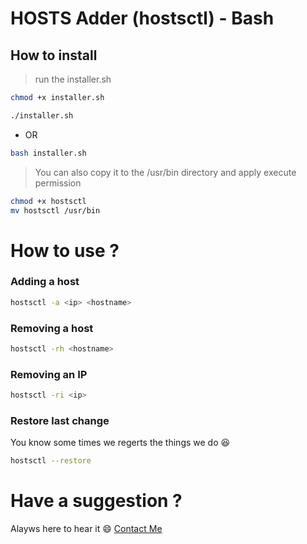 # HOSTS Adder (hostsctl) - Bash

## How to install

> run the installer.sh
```bash
chmod +x installer.sh

./installer.sh
```
- OR
```bash
bash installer.sh
```

> You can also copy it to the /usr/bin directory and apply execute permission

```bash
chmod +x hostsctl
mv hostsctl /usr/bin
```


# How to use ?

### Adding a host
```bash
hostsctl -a <ip> <hostname>
```


### Removing a host
```bash
hostsctl -rh <hostname>
```


### Removing an IP
```bash
hostsctl -ri <ip>
```

### Restore last change

You know some times we regerts the things we do :laughing:

```bash
hostsctl --restore
```

# Have a suggestion ? 
Alayws here to hear it :smile: [Contact Me](amaljohnronkha@protonmail.com)
